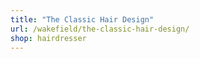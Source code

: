 ```yaml
---
title: "The Classic Hair Design"
url: /wakefield/the-classic-hair-design/
shop: hairdresser
---
```


